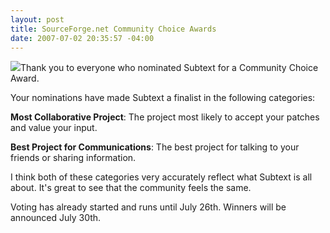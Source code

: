 ```yaml
---
layout: post
title: SourceForge.net Community Choice Awards
date: 2007-07-02 20:35:57 -04:00
---
```


[![](http://static.sourceforge.net/images/cca/cca.png)](http://sourceforge.net/community/index.php/landing-pages/cca07/)Thank you to everyone who nominated Subtext for a Community Choice Award.

Your nominations have made Subtext a finalist in the following categories:

**Most Collaborative Project**: The project most likely to accept your patches and value your input.

**Best Project for Communications**: The best project for talking to your friends or sharing information.

I think both of these categories very accurately reflect what Subtext is all about. It's great to see that the community feels the same.

Voting has already started and runs until July 26th. Winners will be announced July 30th.

